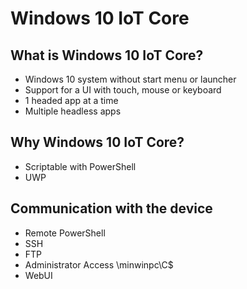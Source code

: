 # Windows 10 IoT Core
## What is Windows 10 IoT Core?
- Windows 10 system without start menu or launcher
- Support for a UI with touch, mouse or keyboard
- 1 headed app at a time
- Multiple headless apps

## Why Windows 10 IoT Core?
- Scriptable with PowerShell
- UWP

## Communication with the device
- Remote PowerShell
- SSH
- FTP
- Administrator Access \\minwinpc\C$
- WebUI

